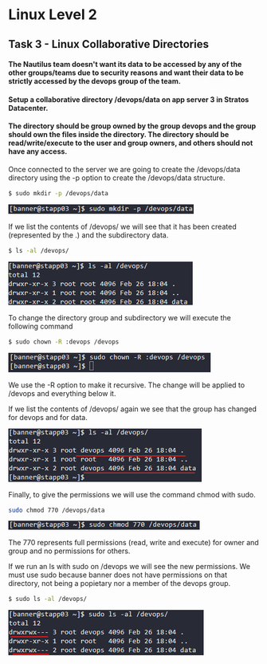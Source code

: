# Linux Level 2

## Task 3 - Linux Collaborative Directories

#### The Nautilus team doesn't want its data to be accessed by any of the other groups/teams due to security reasons and want their data to be strictly accessed by the devops group of the team.

#### Setup a collaborative directory /devops/data on app server 3 in Stratos Datacenter.

#### The directory should be group owned by the group devops and the group should own the files inside the directory. The directory should be read/write/execute to the user and group owners, and others should not have any access.

Once connected to the server we are going to create the /devops/data directory using the -p option to create the /devops/data structure.

```bash
$ sudo mkdir -p /devops/data
```

![Create directory and subdirectory](/img/LINUX/LinuxL02/Task03_01_sudo_mkdir.png)

If we list the contents of /devops/ we will see that it has been created (represented by the .) and the subdirectory data.

```bash
$ ls -al /devops/
```

![List directory](/img/LINUX/LinuxL02/Task03_02_ls.png)

To change the directory group and subdirectory we will execute the following command

```bash
$ sudo chown -R :devops /devops
```

![Change group in directory and subdirectory](/img/LINUX/LinuxL02/Task03_03_sudo_chown.png)

We use the -R option to make it recursive. The change will be applied to /devops and everything below it.

If we list the contents of /devops/ again we see that the group has changed for devops and for data.

![List directory](/img/LINUX/LinuxL02/Task03_04_ls.png)

Finally, to give the permissions we will use the command chmod with sudo.

```bash
sudo chmod 770 /devops/data
```

![Change permissions](/img/LINUX/LinuxL02/Task03_05_sudo_chmod.png)

The 770 represents full permissions (read, write and execute) for owner and group and no permissions for others.

If we run an ls with sudo on /devops we will see the new permissions. We must use sudo because banner does not have permissions on that directory, not being a popietary nor a member of the devops group.

```bash
$ sudo ls -al /devops/
```

![List directory](/img/LINUX/LinuxL02/Task03_06_sudo-ls.png)
